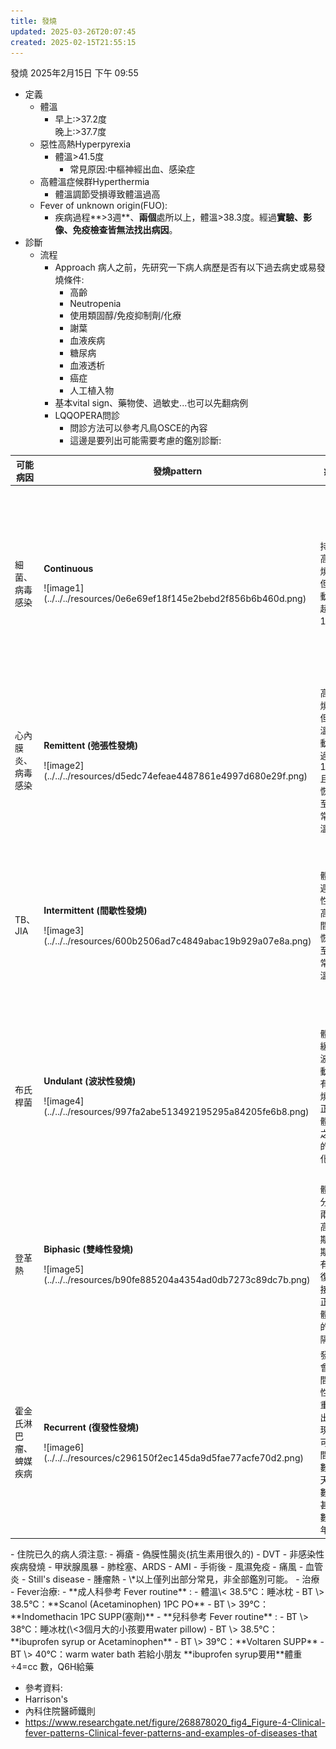```yaml
---
title: 發燒
updated: 2025-03-26T20:07:45
created: 2025-02-15T21:55:15
---
```


發燒
2025年2月15日
下午 09:55
- 定義
  - 體溫
    - 早上:\>37.2度  
      晚上:\>37.7度
  - 惡性高熱Hyperpyrexia
    - 體溫\>41.5度
      - 常見原因:中樞神經出血、感染症
  - 高體溫症候群Hyperthermia
    - 體溫調節受損導致體溫過高
  - Fever of unknown origin(FUO):
    - 疾病過程**\>3週**、**兩個**處所以上，體溫\>38.3度。經過**實驗、影像、免疫檢查皆無法找出病因**。
- 診斷
  - 流程
    - Approach 病人之前，先研究一下病人病歷是否有以下過去病史或易發燒條件:
      - 高齡
      - Neutropenia
      - 使用類固醇/免疫抑制劑/化療
      - 謝葉
      - 血液疾病
      - 糖尿病
      - 血液透析
      - 癌症
      - 人工植入物
    - 基本vital sign、藥物使、過敏史...也可以先翻病例
    - LQQOPERA問診
      - 問診方法可以參考凡鳥OSCE的內容
      - 這邊是要列出可能需要考慮的鑑別診斷:
<table>
<colgroup>
<col style="width: 10%" />
<col style="width: 40%" />
<col style="width: 9%" />
<col style="width: 13%" />
<col style="width: 9%" />
<col style="width: 16%" />
</colgroup>
<thead>
<tr class="header">
<th>可能病因</th>
<th>發燒pattern</th>
<th>病程</th>
<th>問診內容</th>
<th>身體檢查</th>
<th>檢查安排/治療</th>
</tr>
</thead>
<tbody>
<tr class="odd">
<td>細菌、病毒感染</td>
<td><p><strong>Continuous</strong></p>
<p></p>
<p>![image1](../../../resources/0e6e69ef18f145e2bebd2f856b6b460d.png)</p>
<p></p></td>
<td>持續高燒，但波動不超過 1°C。</td>
<td><p>最近的症狀（咳嗽、喉嚨痛等），接觸史，疫苗接種情況。</p>
<p></p></td>
<td><p>全身檢查：呼吸音、咽喉檢查等。</p>
<p></p></td>
<td><p>血液檢查（CBC、CRP）、胸部X光。抗生素或抗病毒治療。</p>
<p></p></td>
</tr>
<tr class="even">
<td>心內膜炎、病毒感染</td>
<td><p><strong>Remittent (弛張性發燒)</strong></p>
<p></p>
<p>![image2](../../../resources/d5edc74efeae4487861e4997d680e29f.png)</p>
<p></p></td>
<td>高燒，但體溫波動超過 1°C 且不恢復至正常體溫。</td>
<td><p>發燒時間長短，出現症狀的頻率，心臟病史。</p>
<p></p></td>
<td><p>心臟檢查、聽診、皮膚檢查。</p>
<p></p></td>
<td><p>血液培養、心臟超音波。抗生素治療。</p>
<p></p></td>
</tr>
<tr class="odd">
<td>TB、JIA</td>
<td><p><strong>Intermittent (間歇性發燒)</strong></p>
<p></p>
<p>![image3](../../../resources/600b2506ad7c4849abac19b929a07e8a.png)</p>
<p></p></td>
<td>體溫週期性升高，間隔恢復至正常體溫。</td>
<td><p>發燒週期，是否夜間發作，過去的感染或旅行史。</p>
<p></p></td>
<td><p>淋巴結檢查、肝脾檢查。</p>
<p></p></td>
<td><p>血液檢查、痰液檢查、X光或CT。抗生素或抗結核治療。</p>
<p></p></td>
</tr>
<tr class="even">
<td>布氏桿菌</td>
<td><p><strong>Undulant (波狀性發燒)</strong></p>
<p></p>
<p>![image4](../../../resources/997fa2abe513492195295a84205fe6b8.png)</p>
<p></p></td>
<td>體溫緩慢波動，有高燒與正常體溫之間的變化。</td>
<td><p>職業（如農場工作）、接觸動物或未消毒的乳製品。</p>
<p></p></td>
<td><p>關節檢查、肝脾檢查。</p>
<p></p></td>
<td><p>血清檢測（布魯氏菌抗體）。長期抗生素治療。</p>
<p></p></td>
</tr>
<tr class="odd">
<td>登革熱</td>
<td><p><strong>Biphasic (雙峰性發燒)</strong></p>
<p></p>
<p>![image5](../../../resources/b90fe885204a4354ad0db7273c89dc7b.png)</p>
<p></p></td>
<td>體溫分為兩個高峰期，期間有恢復或接近正常體溫的間隔。</td>
<td><p>蚊蟲叮咬史、旅行史，症狀如關節痛、肌肉痛。</p>
<p></p></td>
<td><p>全身檢查，尤其是皮疹與淋巴結。</p>
<p></p></td>
<td><p>血液檢查、Dengue NS1抗原檢測。支持性療法。</p>
<p></p></td>
</tr>
<tr class="even">
<td>霍金氏淋巴瘤、蜱媒疾病</td>
<td><p><strong>Recurrent (復發性發燒)</strong></p>
<p></p>
<p>![image6](../../../resources/c296150f2ec145da9d5fae77acfe70d2.png)</p>
<p></p></td>
<td>發燒會有間歇性地重複出現，可能間隔數天、數週甚至數年。</td>
<td><p>發燒發作的頻率、持續時間、動物或蟲咬接觸史。</p>
<p></p></td>
<td><p>淋巴結檢查、脾臟檢查。</p>
<p></p></td>
<td><p>血液培養、影像檢查（CT、PET）。抗生素或化療。</p>
<p></p></td>
</tr>
</tbody>
</table>
- 住院已久的病人須注意:
  - 褥瘡
  - 偽膜性腸炎(抗生素用很久的)
  - DVT
- 非感染性疾病發燒
  - 甲狀腺風暴
  - 肺栓塞、ARDS
  - AMI
  - 手術後
  - 風濕免疫
    - 痛風
    - 血管炎
    - Still's disease
  - 腫瘤熱
- \*以上僅列出部分常見，非全部鑑別可能。
- 治療
  - Fever治療:
    - **成人科參考 Fever routine** :
      - 體溫\< 38.5°C：睡冰枕
      - BT \> 38.5°C：**Scanol (Acetaminophen) 1PC PO**
      - BT \> 39°C：**Indomethacin 1PC SUPP(塞劑)**
    - **兒科參考 Fever routine** :
      - BT \> 38°C：睡冰枕(\<3個月大的小孩要用water pillow)
      - BT \> 38.5°C：**ibuprofen syrup or Acetaminophen**
      - BT \> 39°C：**Voltaren SUPP**
      - BT \> 40°C：warm water bath
若給小朋友 **ibuprofen syrup要用**體重÷4=cc 數，Q6H給藥

- 參考資料:
- Harrison's
- 內科住院醫師鐵則
- <https://www.researchgate.net/figure/268878020_fig4_Figure-4-Clinical-fever-patterns-Clinical-fever-patterns-and-examples-of-diseases-that>
